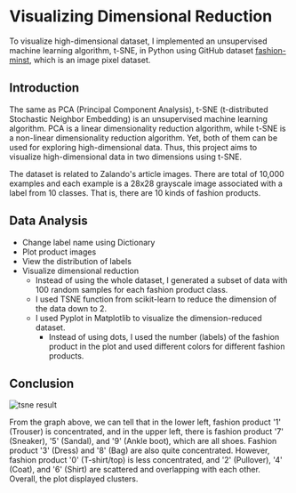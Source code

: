 # Visualizing Dimensional Reduction
To visualize high-dimensional dataset, I implemented an unsupervised machine learning algorithm, t-SNE, in Python using GitHub dataset [fashion-minst](https://github.com/zalandoresearch/fashion-mnist), which is an image pixel dataset.
## Introduction
The same as PCA (Principal Component Analysis), t-SNE (t-distributed Stochastic Neighbor Embedding) is an unsupervised machine learning algorithm. PCA is a linear dimensionality reduction algorithm, while t-SNE is a non-linear dimensionality reduction algorithm. Yet, both of them can be used for exploring high-dimensional data. Thus, this project aims to visualize high-dimensional data in two dimensions using t-SNE. 

The dataset is related to Zalando's article images. There are total of 10,000 examples and each example is a 28x28 grayscale image associated with a label from 10 classes. That is, there are 10 kinds of fashion products.
## Data Analysis
   - Change label name using Dictionary
   - Plot product images
   - View the distribution of labels
   - Visualize dimensional reduction
     - Instead of using the whole dataset, I generated a subset of data with 100 random samples for each fashion product class.
     - I used TSNE function from scikit-learn to reduce the dimension of the data down to 2.
     - I used Pyplot in Matplotlib to visualize the dimension-reduced dataset.
       - Instead of using dots, I used the number (labels) of the fashion product in the plot and used different colors for different fashion products.
## Conclusion

![tsne result](https://user-images.githubusercontent.com/74026413/126395271-53e2de53-d24a-4aa7-ac92-a3b52401d949.png)

From the graph above, we can tell that in the lower left, fashion product '1' (Trouser) is concentrated, and in the upper left, there is fashion product '7' (Sneaker), '5' (Sandal), and '9' (Ankle boot), which are all shoes. Fashion product '3' (Dress) and '8' (Bag) are also quite concentrated. However, fashion product '0' (T-shirt/top) is less concentrated, and '2' (Pullover), '4' (Coat), and '6' (Shirt) are scattered and overlapping with each other. Overall, the plot displayed clusters.
